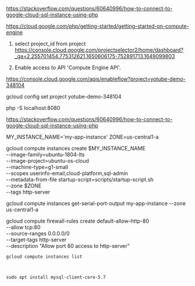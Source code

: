 https://stackoverflow.com/questions/60640996/how-to-connect-to-google-cloud-sql-instance-using-php

https://cloud.google.com/php/getting-started/getting-started-on-compute-engine


1. select project_id from project
https://console.cloud.google.com/projectselector2/home/dashboard?_ga=2.255701454.775312621.1650606175-752891713.1649099803

2. Enable access to API  'Compute Engine API'.

https://console.cloud.google.com/apis/enableflow?project=yotube-demo-348104

gcloud config set project yotube-demo-348104

php -S localhost:8080


https://stackoverflow.com/questions/60640996/how-to-connect-to-google-cloud-sql-instance-using-php

MY_INSTANCE_NAME='my-app-instance'
ZONE=us-central1-a

gcloud compute instances create $MY_INSTANCE_NAME \
    --image-family=ubuntu-1804-lts \
    --image-project=ubuntu-os-cloud \
    --machine-type=g1-small \
    --scopes userinfo-email,cloud-platform,sql-admin \
    --metadata-from-file startup-script=scripts/startup-script.sh \
    --zone $ZONE \
    --tags http-server


gcloud compute instances get-serial-port-output my-app-instance --zone us-central1-a


gcloud compute firewall-rules create default-allow-http-80 \
    --allow tcp:80 \
    --source-ranges 0.0.0.0/0 \
    --target-tags http-server \
    --description "Allow port 80 access to http-server"


    gcloud compute instances list



    sudo apt install mysql-client-core-5.7